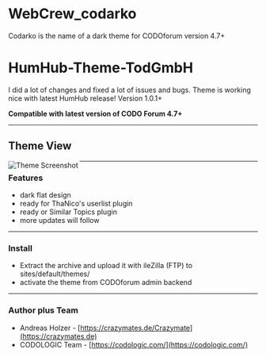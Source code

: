 # WebCrew_codarko
 Codarko is the name of a dark theme for CODOforum version 4.7+
 
#  HumHub-Theme-TodGmbH

I did a lot of changes and fixed a lot of issues and bugs. 
Theme is working nice with latest HumHub release! Version 1.0.1+

**Compatible with latest version of CODO Forum 4.7+**

***


## Theme View
<a href="http://crazymates.de">
    <img src="https://github.com/WebCrew/WebCrew_codarko/blob/master/thumbnail.png?raw=true" alt="Theme Screenshot"
         title="CODO Forum Codarko Theme - Standard View" align="left" />
</a>

***



### Features
- dark flat design
- ready for ThaNico's userlist plugin
- ready or Similar Topics plugin
- more updates will follow

***



### Install
- Extract the archive and upload it with ileZilla (FTP) to sites/default/themes/
- activate the theme from CODOforum admin backend

***



### Author plus Team
- Andreas Holzer - [https://crazymates.de/Crazymate](https://crazymates.de)
- CODOLOGIC Team - [https://codologic.com/](https://codologic.com/)

